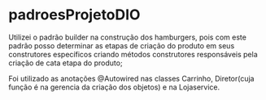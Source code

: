 # padroesProjetoDIO

Utilizei o padrão builder na construção dos hamburgers, pois com este padrão posso determinar as etapas de criação do produto em seus construtores específicos criando métodos construtores responsáveis pela criação de cata etapa do produto;

Foi utilizado as anotações @Autowired nas classes Carrinho, Diretor(cuja função é na gerencia da criação dos objetos) e na Lojaservice. 
